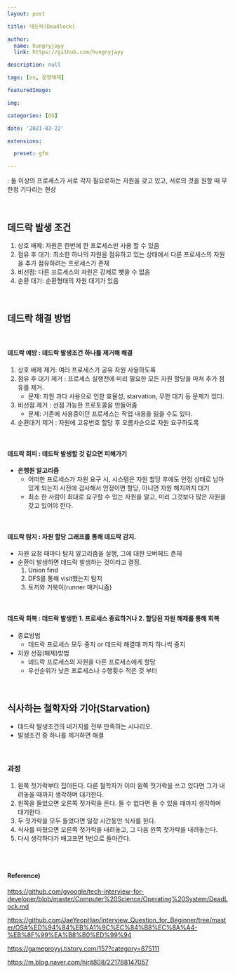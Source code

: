```yaml
---
layout: post

title: 데드락(Deadlock)

author: 
  name: hungryjayy
  link: https://github.com/hungryjayy

description: null

tags: [os, 운영체제]

featuredImage: 

img: 

categories: [OS]

date: '2021-03-22'

extensions:

  preset: gfm

---
```


: 둘 이상의 프로세스가 서로 각자 필요로하는 자원을 갖고 있고, 서로의 것을 원할 때 무한정 기다리는 현상

<br>

## 데드락 발생 조건

1. 상호 배제: 자원은 한번에 한 프로세스만 사용 할 수 있음
2. 점유 후 대기: 최소한 하나의 자원을 점유하고 있는 상태에서 다른 프로세스의 자원을 추가 점유하려는 프로세스가 존재
3. 비선점: 다른 프로세스의 자원은 강제로 뺏을 수 없음
4. 순환 대기: 순환형태의 자원 대기가 있음

<br>

## 데드락 해결 방법

<br>

#### 데드락 예방 : 데드락 발생조건 하나를 제거해 해결

1. 상호 배제 제거: 여러 프로세스가 공유 자원 사용하도록
2. 점유 후 대기 제거 : 프로세스 실행전에 미리 필요한 모든 자원 할당을 마쳐 추가 점유를 제거.
   * 문제: 자원 과다 사용으로 인한 효율성, starvation, 무한 대기 등 문제가 있다.
3. 비선점 제거 : 선점 가능한 프로토콜을 만들어줌
   * 문제: 기존에 사용중이던 프로세스는 작업 내용을 잃을 수도 있다. 
4. 순환대기 제거 : 자원에 고유번호 할당 후 오름차순으로 자원 요구하도록

<br>

#### 데드락 회피 : 데드락 발생할 것 같으면 피해가기

* **은행원 알고리즘**
  * 어떠한 프로세스가 자원 요구 시, 시스템은 자원 할당 후에도 안정 상태로 남아있게 되는지 사전에 검사해서 안정이면 할당, 아니면 자원 해지까지 대기
  * 최소 한 사람이 최대로 요구할 수 있는 자원을 알고, 미리 그것보다 많은 자원을 갖고 있어야 한다.

<br>

#### 데드락 탐지 : 자원 할당 그래프를 통해 데드락 감지.

* 자원 요청 때마다 탐지 알고리즘을 실행, 그에 대한 오버헤드 존재
* 순환이 발생하면 데드락 발생하는 것이라고 결정.
  1. Union find
  2. DFS를 통해 visit했는지 탐지
  3. 토끼와 거북이(runner 매커니즘)

<br>

#### 데드락 회복 : 데드락 발생한 1. 프로세스 종료하거나 2. 할당된 자원 해제를 통해 회복

* 종료방법
  * 데드락 프로세스 모두 중지 or 데드락 해결때 까지 하나씩 중지
* 자원 선점(해제)방법
  * 데드락 프로세스의 자원을 다른 프로세스에게 할당
  * 우선순위가 낮은 프로세스나 수행횟수 적은 것 부터

<br>

## 식사하는 철학자와 기아(Starvation)

* 데드락 발생조건의 네가지를 전부 만족하는 시나리오.
* 발생조건 중 하나를 제거하면 해결

<br>

### 과정

1. 왼쪽 젓가락부터 집어든다. 다른 철학자가 이미 왼쪽 젓가락을 쓰고 있다면 그가 내려놓을 때까지 생각하며 대기한다.
2. 왼쪽을 들었으면 오른쪽 젓가락을 든다. 들 수 없다면 들 수 있을 때까지 생각하며 대기한다.
3. 두 젓가락을 모두 들었다면 일정 시간동안 식사를 한다.
4. 식사를 마쳤으면 오른쪽 젓가락을 내려놓고, 그 다음 왼쪽 젓가락을 내려놓는다.
5. 다시 생각하다가 배고프면 1번으로 돌아간다.

<br><br>

#### Reference)

https://github.com/gyoogle/tech-interview-for-developer/blob/master/Computer%20Science/Operating%20System/DeadLock.md

https://github.com/JaeYeopHan/Interview_Question_for_Beginner/tree/master/OS#%ED%94%84%EB%A1%9C%EC%84%B8%EC%8A%A4-%EB%8F%99%EA%B8%B0%ED%99%94

https://gameproyyj.tistory.com/157?category=875111

https://m.blog.naver.com/hirit808/221788147057